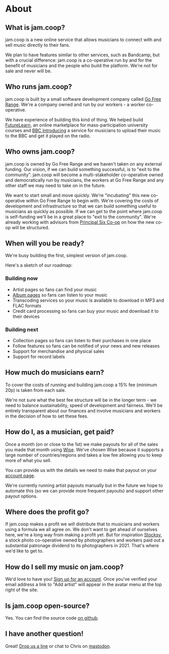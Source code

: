 # About

## What is jam.coop?

jam.coop is a new online service that allows musicians
to connect with and sell music directly to their fans.

We plan to have features similar to other services,
such as Bandcamp, but with a crucial difference: jam.coop is a
co-operative run by and for the benefit of musicians and the people
who build the platform. We're not for sale and never will be.

## Who runs jam.coop?

jam.coop is built by a small software development company called [Go Free Range](https://gofreerange.com). We're a company owned and run by our workers - a worker co-operative.

We have experience of building this kind of thing. We helped build [FutureLearn](https://futurelearn.com), an online marketplace for
mass-participation university courses and [BBC Introducing](https://www.bbc.co.uk/introducing) a service for
musicians to upload their music to the BBC and get it played on the
radio.

## Who owns jam.coop?

jam.coop is owned by Go Free Range and we haven't taken on any external funding. Our vision, if we can build something successful, is to "exit to the community". jam.coop will become a multi-stakeholder co-operative owned and democratically run by
musicians, the workers at Go Free Range and any other staff we may
need to take on in the future.

We want to start small and move quickly. We're "incubating" this new co-operative within Go Free Range to begin with. We're covering the costs of development and infrastructure so that we can build something useful to musicians as quickly as possible. If we can get to the point where jam.coop is self-funding we'll be in a great place to "exit to the community". We're already working with advisors from [Principal Six Co-op](https://www.uk.coop/directory/principle-six) on how the new co-op will be structured.

## When will you be ready?

We're busy building the first, simplest version of jam.coop.

Here's a sketch of our roadmap:

### Building now

- Artist pages so fans can find your music
- [Album pages](/artists/under-shaded-trees/albums/1858) so fans can listen to your music
- Transcoding services so your music is available to download in MP3 and FLAC formats
- Credit card processing so fans can buy your music and download it to their devices

### Building next

- Collection pages so fans can listen to their purchases in one place
- Follow features so fans can be notified of your news and new releases
- Support for merchandise and physical sales
- Support for record labels

## How much do musicians earn?

To cover the costs of running and building jam.coop a 15% fee (minimum 20p) is taken from each sale.

We're not sure what the best fee structure will be in the longer term - we need to balance sustainability, speed of development and fairness. We'll be entirely transparent about our finances and involve musicians and workers in the decision of how to set these fees.

## How do I, as a musician, get paid?

Once a month (on or close to the 1st) we make payouts for all of the sales you made that month using [Wise](https://wise.com). We've chosen Wise because it supports a large number of countries/regions and takes a low fee allowing you to keep more of what you sell.

You can provide us with the details we need to make that payout on your [account page](https://jam.coop/account).

We're currently running artist payouts manually but in the future we hope to automate this (so we can provide more frequent payouts) and support other payout options.

## Where does the profit go?

If jam.coop makes a profit we will distribute that to musicians and workers using a formula we all agree on. We don't want to get ahead of
ourselves here, we're a long way from making a profit yet. But for
inspiration [Stocksy](https://share.stocksy.com/patronage-2021),
a stock photo co-operative owned by photographers and workers paid out
a substantial patronage dividend to its photographers in 2021. That's
where we'd like to get to.

## How do I sell my music on jam.coop?

We'd love to have you! [Sign up for an account](https://jam.coop/sign_up). Once you've verified your email address a link to "Add artist" will appear in the avatar menu at the top right of the site.

## Is jam.coop open-source?

Yes. You can find the source code [on github](https://github.com/freerange/jam-coop).

## I have another question!

Great! [Drop us a line](mailto:contact@jam.coop) or chat to Chris
on [mastodon](https://ruby.social/@chrislowis).
